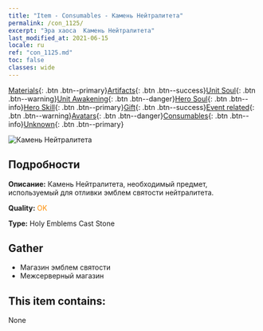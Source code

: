 ```yaml
---
title: "Item - Consumables - Камень Нейтралитета"
permalink: /con_1125/
excerpt: "Эра хаоса  Камень Нейтралитета"
last_modified_at: 2021-06-15
locale: ru
ref: "con_1125.md"
toc: false
classes: wide
---
```

 [Materials](/ItemsRU/){: .btn .btn--primary}[Artifacts](/ItemsRU/Artifacts/){: .btn .btn--success}[Unit Soul](/ItemsRU/UnitSoul/){: .btn .btn--warning}[Unit Awakening](/ItemsRU/UnitAwakening/){: .btn .btn--danger}[Hero Soul](/ItemsRU/HeroSoul/){: .btn .btn--info}[Hero Skill](/ItemsRU/HeroSkill/){: .btn .btn--primary}[Gift](/ItemsRU/Gift/){: .btn .btn--success}[Event related](/ItemsRU/Events/){: .btn .btn--warning}[Avatars](/ItemsRU/Avatars/){: .btn .btn--danger}[Consumables](/ItemsRU/Consumables/){: .btn .btn--info}[Unknown](/ItemsRU/Unknown/){: .btn .btn--primary}

 ![Камень Нейтралитета](/images/t/i_8003.png)

## Подробности
 **Описание:** Камень Нейтралитета, необходимый предмет, используемый для отливки эмблем святости нейтралитета.

 **Quality:** <span style="color: #FF8C00">OK</span>

 **Type:** Holy Emblems Cast Stone

## Gather

*    Магазин эмблем святости 
*    Межсерверный магазин 

## This item contains:

  None

